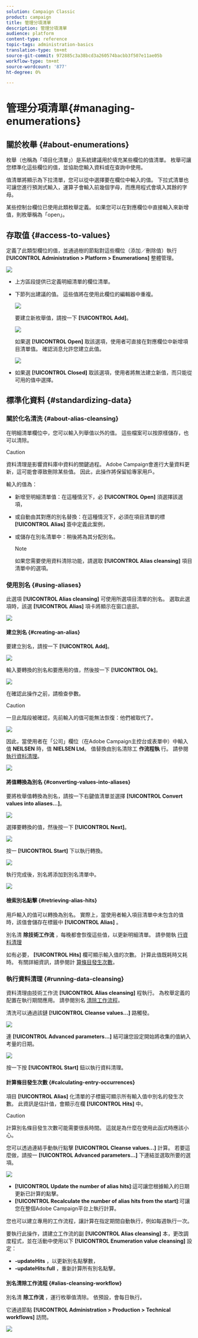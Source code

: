 ```yaml
---
solution: Campaign Classic
product: campaign
title: 管理分項清單
description: 管理分項清單
audience: platform
content-type: reference
topic-tags: administration-basics
translation-type: tm+mt
source-git-commit: 972885c3a38bcd3a260574bacbb3f507e11ae05b
workflow-type: tm+mt
source-wordcount: '877'
ht-degree: 0%

---
```



# 管理分項清單{#managing-enumerations}

## 關於枚舉 {#about-enumerations}

枚舉（也稱為「項目化清單」）是系統建議用於填充某些欄位的值清單。 枚舉可讓您標準化這些欄位的值，並協助您輸入資料或在查詢中使用。

值清單將顯示為下拉清單，您可以從中選擇要在欄位中輸入的值。 下拉式清單也可讓您進行預測式輸入，運算子會輸入前幾個字母，而應用程式會填入其餘的字母。

某些控制台欄位已使用此類枚舉定義。 如果您可以在對應欄位中直接輸入來新增值，則枚舉稱為「open」。

## 存取值 {#access-to-values}

定義了此類型欄位的值，並通過樹的節點對這些欄位（添加／刪除值）執行 **[!UICONTROL Administration > Platform > Enumerations]** 整體管理。

![](assets/s_ncs_user_itemized_list_node.png)

* 上方區段提供已定義明細清單的欄位清單。
* 下節列出建議的值。 這些值將在使用此欄位的編輯器中重複。

   ![](assets/s_ncs_user_itemized_list_values.png)

   要建立新枚舉值，請按一下 **[!UICONTROL Add]**。

   ![](assets/s_ncs_user_itemized_list.png)

   如果選 **[!UICONTROL Open]** 取該選項，使用者可直接在對應欄位中新增項目清單值。 確認消息允許您建立此值。

   ![](assets/s_ncs_user_itemized_list_new_value.png)

* 如果選 **[!UICONTROL Closed]** 取該選項，使用者將無法建立新值，而只能從可用的值中選擇。

## 標準化資料 {#standardizing-data}

### 關於化名清洗 {#about-alias-cleansing}

在明細清單欄位中，您可以輸入列舉值以外的值。 這些檔案可以按原樣儲存，也可以清除。

>[!CAUTION]
>
>資料清理是影響資料庫中資料的關鍵過程。 Adobe Campaign會進行大量資料更新，這可能會導致刪除某些值。 因此，此操作將保留給專家用戶。

輸入的值為：

* 新增至明細清單值：在這種情況下，必 **[!UICONTROL Open]** 須選擇該選項，
* 或自動由其對應的別名替換：在這種情況下，必須在項目清單的標 **[!UICONTROL Alias]** 簽中定義此案例，
* 或儲存在別名清單中：稍後將為其分配別名。

   >[!NOTE]
   >
   >如果您需要使用資料清除功能，請選取 **[!UICONTROL Alias cleansing]** 項目清單中的選項。

### 使用別名 {#using-aliases}

此選項 **[!UICONTROL Alias cleansing]** 可使用所選項目清單的別名。 選取此選項時，該選 **[!UICONTROL Alias]** 項卡將顯示在窗口底部。

![](assets/s_ncs_user_itemized_list_alias_option.png)

#### 建立別名 {#creating-an-alias}

要建立別名，請按一下 **[!UICONTROL Add]**。

![](assets/s_ncs_user_itemized_list_alias_create.png)

輸入要轉換的別名和要應用的值，然後按一下 **[!UICONTROL Ok]**。

![](assets/s_ncs_user_itemized_list_alias_create_2.png)

在確認此操作之前，請檢查參數。

>[!CAUTION]
>
>一旦此階段被確認，先前輸入的值可能無法恢復：他們被取代了。

![](assets/s_ncs_user_itemized_list_alias_create_3.png)

因此，當使用者在「公司」欄位（在Adobe Campaign主控台或表單中）中輸入值 **NEILSEN** 時，值 **NIELSEN Ltd**。 值替換由別名清除工 **作流程執** 行。 請參閱 [執行資料清理](#running-data-cleansing)。

![](assets/s_ncs_user_itemized_list_alias_use.png)

#### 將值轉換為別名 {#converting-values-into-aliases}

要將枚舉值轉換為別名，請按一下右鍵值清單並選擇 **[!UICONTROL Convert values into aliases...]**。

![](assets/s_ncs_user_itemized_list_alias_detail.png)

選擇要轉換的值，然後按一下 **[!UICONTROL Next]**。

![](assets/s_ncs_user_itemized_list_alias_transform.png)

按一 **[!UICONTROL Start]** 下以執行轉換。

![](assets/s_ncs_user_itemized_list_alias_detail1.png)

執行完成後，別名將添加到別名清單中。

![](assets/s_ncs_user_itemized_list_alias_detail2.png)

#### 檢索別名點擊 {#retrieving-alias-hits}

用戶輸入的值可以轉換為別名。 實際上，當使用者輸入項目清單中未包含的值時，該值會儲存在標籤中 **[!UICONTROL Alias]** 。

別名清 **除技術工作流** ，每晚都會恢復這些值，以更新明細清單。 請參閱執 [行資料清理](#running-data-cleansing)

如有必要， **[!UICONTROL Hits]** 欄可顯示輸入值的次數。 計算此值既耗時又耗時。 有關詳細資訊，請參閱計 [算條目發生次數](#calculating-entry-occurrences)。

### 執行資料清理 {#running-data-cleansing}

資料清理由技術工作流 **[!UICONTROL Alias cleansing]** 程執行。 為枚舉定義的配置在執行期間應用。 請參閱別名 [清除工作流程](#alias-cleansing-workflow)。

清洗可以通過該鏈 **[!UICONTROL Cleanse values...]** 路觸發。

![](assets/s_ncs_user_itemized_list_alias_start_normalize.png)

連 **[!UICONTROL Advanced parameters...]** 結可讓您設定開始將收集的值納入考量的日期。

![](assets/s_ncs_user_itemized_list_alias_normalize.png)

按一下按 **[!UICONTROL Start]** 鈕以執行資料清理。

#### 計算條目發生次數 {#calculating-entry-occurrences}

項目 **[!UICONTROL Alias]** 化清單的子標籤可顯示所有輸入值中別名的發生次數。 此資訊是估計值，會顯示在欄 **[!UICONTROL Hits]** 中。

>[!CAUTION]
>
>計算別名條目發生次數可能需要很長時間。 這就是為什麼在使用此函式時應該小心。

您可以透過連結手動執行點擊 **[!UICONTROL Cleanse values...]** 計算。 若要這麼做，請按一 **[!UICONTROL Advanced parameters...]** 下連結並選取所要的選項。

![](assets/s_ncs_user_itemized_list_alias_hits.png)

* **[!UICONTROL Update the number of alias hits]**:這可讓您根據輸入的日期更新已計算的點擊。
* **[!UICONTROL Recalculate the number of alias hits from the start]**:可讓您在整個Adobe Campaign平台上執行計算。

您也可以建立專用的工作流程，讓計算在指定期間自動執行，例如每週執行一次。

要執行此操作，請建立工作流的副 **[!UICONTROL Alias cleansing]** 本，更改調度程式，並在活動中使用以下 **[!UICONTROL Enumeration value cleansing]** 設定：

* **-updateHits** ，以更新別名點擊數，
* **-updateHits:full** ，重新計算所有別名點擊。

#### 別名清除工作流程 {#alias-cleansing-workflow}

別名清 **除工作流** ，運行枚舉值清除。 依預設，會每日執行。

它通過節點 **[!UICONTROL Administration > Production > Technical workflows]** 訪問。

![](assets/s_ncs_user_itemized_list_alias_wf.png)

